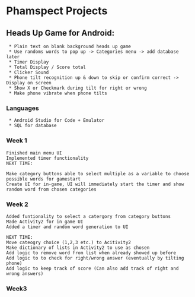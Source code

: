 # Phamspect Projects
 
## Heads Up Game for Android: 
     * Plain text on blank background heads up game
     * Use randoms words to pop up -> Categories menu -> add database later
     * Timer Display
     * Total Display / Score total
     * Clicker Sound
     * Phone tilt recognition up & down to skip or confirm correct -> Display on screen
     * Show X or Checkmark during tilt for right or wrong
     * Make phone vibrate when phone tilts
   ### Languages
     * Android Studio for Code + Emulator
     * SQL for database

### Week 1
    Finished main menu UI
    Implemented timer functionality
    NEXT TIME:
    
    Make category buttons able to select multiple as a variable to choose possible words for gamestart
    Create UI for in-game, UI will immediately start the timer and show random word from chosen categories

### Week 2
    Added funtionality to select a catergory from category buttons
    Made Activity2 for in game UI
    Added a timer and random word generation to UI

    NEXT TIME:
    Move cateogry choice (1,2,3 etc.) to Acitivity2
    Make dictionary of lists in Activity2 to use as chosen
    Add logic to remove word from list when already showed up before
    Add logic to to check for right/wrong answer (eventually by tilting phone)
    Add logic to keep track of score (Can also add track of right and wrong answers)
    
### Week3 
    